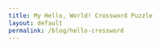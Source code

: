 ```yaml
---
title: My Hello, World! Crossword Puzzle
layout: default
permalink: /blog/hello-crossword
---
```

<head>
		<meta charset="utf-8">
		<meta name="viewport" content="width=device-width, initial-scale = 1.0, maximum-scale=1.0, user-scalable=no" />
		<meta property="og:description" content="Personal perfolio website of Steven Sawtelle">
		<meta property="og:site_name" content="My Hello, World! Crossword Puzzle" />
		<title>My Hello, World! Crossword Puzzle - Steven Sawtelle</title>
		<link rel="stylesheet" type="text/css" href="../../../css/style.css">
		<!-- Global site tag (gtag.js) - Google Analytics -->
		<script async src="https://www.googletagmanager.com/gtag/js?id=UA-137815317-1"></script>
		<script>
		  window.dataLayer = window.dataLayer || [];
		  function gtag(){dataLayer.push(arguments);}
		  gtag('js', new Date());

		  gtag('config', 'UA-137815317-1');
		</script>
</head>

<center><b><h1>My Hello, World! Crossword Puzzle</h1></b></center>

Two of my New Year's Resolutions for 2020 are to write more blogs (at least 5), and arguably more interesting, to create a crossword puzzle interesting and good enough that <i>some</i> publisher puts it out into the world, no matter how small. So this is my first blog post of the year and hopefully the start of my crossword creation journey!

First the puzzle can be found <a href="/crosswords/Hello,World!.pdf">here</a>. If you think you have solved it or just want to see the answers that can be found <a href="/crosswords/Hello,World!SolutionGrid.pdf">here</a>. All I ask is that if you do try it, please, <i>please,</i> email me and let me know what you think of it. I am looking for criticism to get better - I can already tell this is a tough goal! My email is {myfirstname}.{mylastname}@gmail.com. If you get confused look at this site's URL!

I have a feeling some people reading this will also be interested in how I created this first one, so I'll write about that here. Beware, though: spoilers for the puzzle will be below! Print it out, try it out, and come back if you want!

It's worth noting first that <a href="https://www.nytimes.com/2018/09/14/crosswords/how-to-make-a-crossword-puzzle-the-series.html">the guide series created by the NYT</a> is incredible and was a great source of knowledge for me as I started this process.

The first thing I did with this puzzle was think of the theme. For me, "The Office" is one of my favorite shows (as might be evinced by <a href="/blog/office-word-frequency">this!</a>), so I knew I had to use this as inspiration. I decided to use THEOFFICE as my "key" word and then make a number of couple clues that would relate to that. The most fun way, and a challenge that I really wanted to try, would be to hide the names of characters from the show throughout the puzzle. This comes through in BIT[TOBY]TE, C[ANDY]BAR, MU[GABE]S, IWO[JIM]A, and DO[PAM]INE.

Once I had the "theme words" picked out, I needed a grid to put words on. The software I used starting from here was the wonderful <a href="http://www.keiranking.com/phil/">website created by Keiran King.</a> It has a "generate grid" function, which I used until I got a grid that I felt I could work with. I modified it until I could fit all my theme answers symmetrically in the grid (which is surprisingly difficult!), and then from there the next step was to fill in the rest of the words!

I did this <i>very</i> painstakingly, as you might imagine for someone who hadn't done crosswords seriously until recently. For this step, the website <a href="http://www.onelook.com">onelook</a> was a godsend. I mostly just placed in patterns I needed to match, and went through possible words manually, thinking about the patterns it would create for the crosses as much as possible. This led to some really tricky spots, and I think only one area that I'm not super thrilled with. This is BPAU, which I am imagining that when I get feedback from people, this will be their least favorite clue.

Once I finally had the grid fully filled out, I had to go through and write the clues for all of the words. This was really easy for some, and surprisingly difficult for others. I think I realized very early on that I enjoy the kind of "clever" clue that is not confusingly written but purposefully obfuscates the answer by making you think about the clue more carefully. Some examples of clues that I am pretty happy with:
- 13A Follows "do" in a warm up REMI -> do re mi fa so...
- 31A How a programmer might prune their branches? GIT -> A relatively niche programming reference
- 45A That happy feeling? DOPAMINE
- 62A Shakira, to Piqué AMOR
- 64A On a sunny day, it might be up? SURFS
- 3D Saying this may cause your friend to flee from you IMIT -> reference to tag
- 24D Ending of a popular palindrome by Demetri Martin IMMAD -> "DAMMIT IM MAD"
- 31D A left one is valuable on first ARMER
- 58D Popular cause of events for fan theories COMA -> I had to do some research, but pretty much every show has some fans that assert the main character has been in a coma and this is all a dream. It seems to be a very easy deus ex machina, of sorts.

I really hope you enjoy the puzzle, and even if you don't please email me and let me know your thoughts! I'm hoping this will be the first of many.